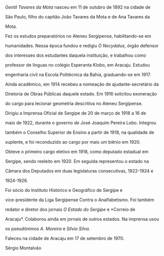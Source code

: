 

*Gentil Tavares da Mota* nasceu em 11 de outubro de 1892 na cidade de

São Paulo, filho do capitão João Tavares da Mota e de Ana Tavares da

Mota.



Fez os estudos preparatórios no Ateneu Sergipense, habilitando-se em

humanidades. Nessa época fundou e redigiu *O Necydalus*, órgão defensor

dos interesses dos estudantes daquela instituição, e trabalhou como

professor de línguas no colégio Esperanta Klobo, em Aracaju. Estudou

engenharia civil na Escola Politécnica da Bahia, graduando-se em 1917.

Ainda acadêmico, em 1914 recebeu a nomeação de ajudante-secretário da

Diretoria de Obras Públicas daquele estado. Em 1916 solicitou exoneração

do cargo para lecionar geometria descritiva no Ateneu Sergipense.

Dirigiu a Imprensa Oficial de Sergipe de 20 de março de 1918 a 16 de

maio de 1922, durante o governo de José Joaquim Pereira Lobo. Integrou

também o Conselho Superior de Ensino a partir de 1918, na qualidade de

suplente, e foi reconduzido ao cargo por mais um biênio em 1920.



Obteve o primeiro cargo eletivo em 1918, como deputado estadual em

Sergipe, sendo reeleito em 1920. Em seguida representou o estado na

Câmara dos Deputados em duas legislaturas consecutivas, 1922-1924 e

1924-1926.



Foi sócio do Instituto Histórico e Geográfico de Sergipe e

vice-presidente da Liga Sergipense Contra o Analfabetismo. Foi também

redator e diretor dos jornais *O Estado do Sergipe* e *Correio de

Aracaju*. Colaborou ainda em jornais de outros estados. Na imprensa usou

os pseudônimos *A. Moreira* e *Sílvio Silva*.



Faleceu na cidade de Aracaju em 17 de setembro de 1970.



Sérgio Montalvão



